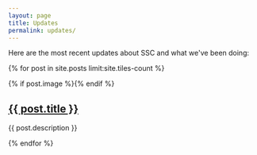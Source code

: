 ```yaml
---
layout: page
title: Updates
permalink: updates/
---
```


Here are the most recent updates about SSC and what we've been doing:

<!-- Inject posts from _post here using for loop in ruby. -->
{% for post in site.posts limit:site.tiles-count %}

<section class="spotlight">
	<div class="image">{% if post.image %}<img src="{% if site.featured-image-source %}{{ post.image | prepend: site.featured-image-source | absolute_url }}{% else %}{{ "" | absolute_url }}/assets/images/{{ post.image }}{% endif %}" alt="" />{% endif %}</div>
	<div class="content">
		<h2><a href="{{ post.url | relative_url }}" class="link">{{ post.title }}</a></h2>
		<p>{{ post.description }}</p>
	</div>
</section>

{% endfor %}
